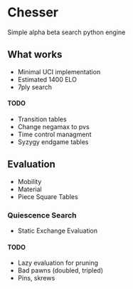# Chesser
Simple alpha beta search python engine

## What works
* Minimal UCI implementation
* Estimated 1400 ELO
* 7ply search

#### TODO
* Transition tables
* Change negamax to pvs
* Time control managment
* Syzygy endgame tables

## Evaluation
* Mobility
* Material
* Piece Square Tables

### Quiescence Search
* Static Exchange Evaluation

#### TODO
* Lazy evaluation for pruning
* Bad pawns (doubled, tripled)
* Pins, skrews
